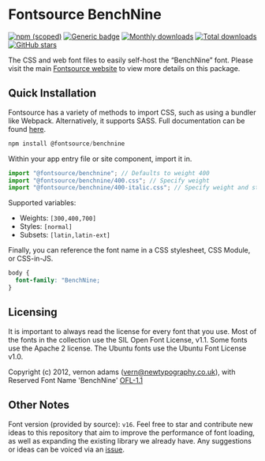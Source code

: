 # Fontsource BenchNine

[![npm (scoped)](https://img.shields.io/npm/v/@fontsource/benchnine?color=brightgreen)](https://www.npmjs.com/package/@fontsource/benchnine) [![Generic badge](https://img.shields.io/badge/fontsource-passing-brightgreen)](https://github.com/fontsource/fontsource) [![Monthly downloads](https://badgen.net/npm/dm/@fontsource/benchnine)](https://github.com/fontsource/fontsource) [![Total downloads](https://badgen.net/npm/dt/@fontsource/benchnine)](https://github.com/fontsource/fontsource) [![GitHub stars](https://img.shields.io/github/stars/fontsource/fontsource.svg?style=social&label=Star)](https://github.com/fontsource/fontsource/stargazers)

The CSS and web font files to easily self-host the “BenchNine” font. Please visit the main [Fontsource website](https://fontsource.org/fonts/benchnine) to view more details on this package.

## Quick Installation

Fontsource has a variety of methods to import CSS, such as using a bundler like Webpack. Alternatively, it supports SASS. Full documentation can be found [here](https://fontsource.org/docs/getting-started/introduction).

```javascript
npm install @fontsource/benchnine
```

Within your app entry file or site component, import it in.

```javascript
import "@fontsource/benchnine"; // Defaults to weight 400
import "@fontsource/benchnine/400.css"; // Specify weight
import "@fontsource/benchnine/400-italic.css"; // Specify weight and style

```

Supported variables:
- Weights: `[300,400,700]`
- Styles: `[normal]`
- Subsets: `[latin,latin-ext]`

Finally, you can reference the font name in a CSS stylesheet, CSS Module, or CSS-in-JS.

```css
body {
  font-family: "BenchNine;
}
```

## Licensing
It is important to always read the license for every font that you use.
Most of the fonts in the collection use the SIL Open Font License, v1.1. Some fonts use the Apache 2 license. The Ubuntu fonts use the Ubuntu Font License v1.0.

Copyright (c) 2012, vernon adams (vern@newtypography.co.uk), with Reserved Font Name 'BenchNine'
[OFL-1.1](http://scripts.sil.org/OFL)

## Other Notes
Font version (provided by source): `v16`.
Feel free to star and contribute new ideas to this repository that aim to improve the performance of font loading, as well as expanding the existing library we already have. Any suggestions or ideas can be voiced via an [issue](https://github.com/fontsource/fontsource/issues).